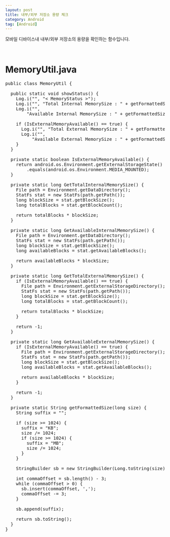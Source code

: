 ```yaml
---
layout: post
title: 내부/외부 저장소 용량 체크
category: Android
tag: [Android]
---
```


모바일 디바이스내 내부/외부 저장소의 용량을 확인하는 함수입니다.

<br>

# MemoryUtil.java

<pre class="prettyprint">
public class MemoryUtil {

  public static void showStatus() {
    Log.i("", "< MemoryStatus >");
    Log.i("", "Total Internal MemorySize : " + getFormattedSize(GetTotalInternalMemorySize()));
    Log.i("",
        "Available Internal MemorySize : " + getFormattedSize(GetAvailableInternalMemorySize()));

    if (IsExternalMemoryAvailable() == true) {
      Log.i("", "Total External MemorySize : " + getFormattedSize(GetTotalExternalMemorySize()));
      Log.i("",
          "Available External MemorySize : " + getFormattedSize(GetAvailableExternalMemorySize()));
    }
  }

  private static boolean IsExternalMemoryAvailable() {
    return android.os.Environment.getExternalStorageState()
        .equals(android.os.Environment.MEDIA_MOUNTED);
  }

  private static long GetTotalInternalMemorySize() {
    File path = Environment.getDataDirectory();
    StatFs stat = new StatFs(path.getPath());
    long blockSize = stat.getBlockSize();
    long totalBlocks = stat.getBlockCount();

    return totalBlocks * blockSize;
  }

  private static long GetAvailableInternalMemorySize() {
    File path = Environment.getDataDirectory();
    StatFs stat = new StatFs(path.getPath());
    long blockSize = stat.getBlockSize();
    long availableBlocks = stat.getAvailableBlocks();

    return availableBlocks * blockSize;
  }

  private static long GetTotalExternalMemorySize() {
    if (IsExternalMemoryAvailable() == true) {
      File path = Environment.getExternalStorageDirectory();
      StatFs stat = new StatFs(path.getPath());
      long blockSize = stat.getBlockSize();
      long totalBlocks = stat.getBlockCount();

      return totalBlocks * blockSize;
    }

    return -1;
  }

  private static long GetAvailableExternalMemorySize() {
    if (IsExternalMemoryAvailable() == true) {
      File path = Environment.getExternalStorageDirectory();
      StatFs stat = new StatFs(path.getPath());
      long blockSize = stat.getBlockSize();
      long availableBlocks = stat.getAvailableBlocks();

      return availableBlocks * blockSize;
    }

    return -1;
  }

  private static String getFormattedSize(long size) {
    String suffix = "";

    if (size >= 1024) {
      suffix = "KB";
      size /= 1024;
      if (size >= 1024) {
        suffix = "MB";
        size /= 1024;
      }
    }

    StringBuilder sb = new StringBuilder(Long.toString(size));

    int commaOffset = sb.length() - 3;
    while (commaOffset > 0) {
      sb.insert(commaOffset, ',');
      commaOffset -= 3;
    }

    sb.append(suffix);

    return sb.toString();
  }
}
</pre>